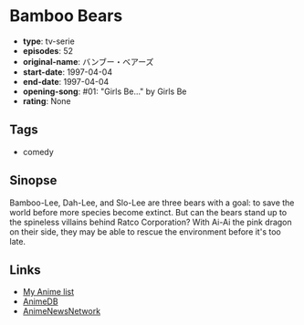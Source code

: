 # Bamboo Bears

-   **type**: tv-serie
-   **episodes**: 52
-   **original-name**: バンブー・ベアーズ
-   **start-date**: 1997-04-04
-   **end-date**: 1997-04-04
-   **opening-song**: #01: "Girls Be..." by Girls Be
-   **rating**: None

## Tags

-   comedy

## Sinopse

Bamboo-Lee, Dah-Lee, and Slo-Lee are three bears with a goal: to save the world before more species become extinct. But can the bears stand up to the spineless villains behind Ratco Corporation? With Ai-Ai the pink dragon on their side, they may be able to rescue the environment before it's too late.

## Links

-   [My Anime list](https://myanimelist.net/anime/2822/Bamboo_Bears)
-   [AnimeDB](http://anidb.info/perl-bin/animedb.pl?show=anime&aid=7073)
-   [AnimeNewsNetwork](http://www.animenewsnetwork.com/encyclopedia/anime.php?id=3285)
